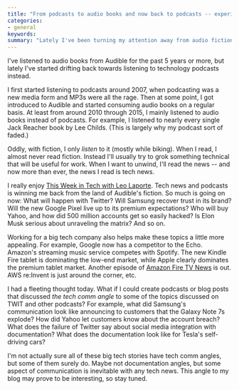 ```yaml
---
title: "From podcasts to audio books and now back to podcasts -- experimenting with a new angle"
categories:
- general
keywords: 
summary: "Lately I've been turning my attention away from audio fiction and back into technology podcasts. I'm curious whether looking at the tech comm angle associated with technology news might provide a fruitful angle for blog posts and discussion."
---
```


I've listened to audio books from Audible for the past 5 years or more, but lately I've started drifting back towards listening to technology podcasts instead. 

I first started listening to podcasts around 2007, when podcasting was a new media form and MP3s were all the rage. Then at some point, I got introduced to Audible and started consuming audio books on a regular basis. At least from around 2010 through 2015, I mainly listened to audio books instead of podcasts. For example, I listened to nearly every single Jack Reacher book by Lee Childs. (This is largely why my podcast sort of faded.)

Oddly, with fiction, I only *listen* to it (mostly while biking). When I read, I almost never read fiction. Instead I'll usually try to grok something technical that will be useful for work. When I want to unwind, I'll read the news -- and now more than ever, the news I read is tech news. 

I really enjoy [This Week in Tech with Leo Laporte](https://twit.tv/shows/this-week-in-tech). Tech news and podcasts is winning me back from the land of Audible's fiction. So much is going on now: What will happen with Twitter? Will Samsung recover trust in its brand? Will the new Google Pixel live up to its premium expectations? Who will buy Yahoo, and how did 500 million accounts get so easily hacked? Is Elon Musk serious about unraveling the matrix? And so on. 

Working for a big tech company also helps make these topics a little more appealing. For example, Google now has a competitor to the Echo. Amazon's streaming music service competes with Spotify. The new Kindle Fire tablet is dominating the low-end market, while Apple clearly dominates the premium tablet market. Another episode of [Amazon Fire TV News](http://www.aftvnews.com/) is out. AWS re:Invent is just around the corner, etc.

I had a fleeting thought today. What if I could create podcasts or blog posts that discussed *the tech comm angle* to some of the topics discussed on TWIT and other podcasts? For example, what did Samsung's communication look like announcing to customers that the Galaxy Note 7s explode? How did Yahoo let customers know about the account breach? What does the failure of Twitter say about social media integration with documentation? What does the documentation look like for Tesla's self-driving cars?

I'm not actually sure all of these big tech stories have tech comm angles, but some of them surely do. Maybe not documentation angles, but some aspect of communication is inevitable with any tech news. This angle to my blog may prove to be interesting, so stay tuned.